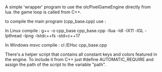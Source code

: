 A simple 'wrapper' program to use the olcPixelGameEngine directly from lua. the game loop is called from C++.

to compile the main program (cpp_base.cpp) use :

In	Linux compile :	g++ -o cpp_base cpp_base.cpp -llua -ldl -lX11 -lGL -lpthread -lpng -lstdc++fs -std=c++17

In  Windows	msvc compile : cl /EHsc cpp_base.cpp

There's a helper script that contains all constant keys and colors featured in the engine. To include it from C++ just #define AUTOMATIC_REQUIRE and assign the path of the script to the variable "path".
